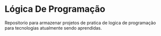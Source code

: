 # Lógica De Programação
Repositorio para armazenar projetos de pratica de logica de programação
para tecnologias atualmente sendo aprendidas.

